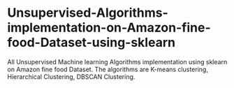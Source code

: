 # Unsupervised-Algorithms-implementation-on-Amazon-fine-food-Dataset-using-sklearn
All Unsupervised Machine learning Algorithms implementation using sklearn on Amazon fine food Dataset. The algorithms are K-means clustering, Hierarchical Clustering, DBSCAN Clustering.
